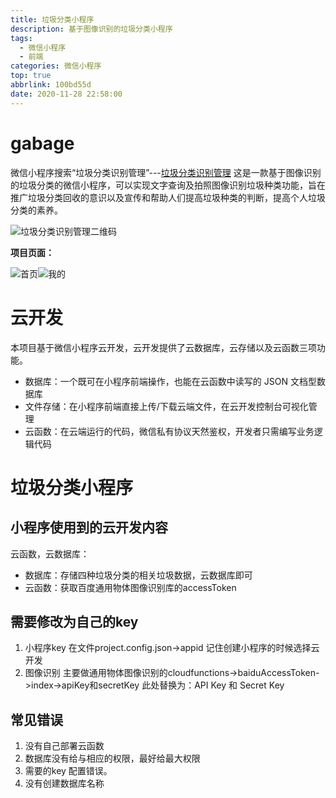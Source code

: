 ```yaml
---
title: 垃圾分类小程序
description: 基于图像识别的垃圾分类小程序
tags:
  - 微信小程序
  - 前端
categories: 微信小程序
top: true
abbrlink: 100bd55d
date: 2020-11-28 22:58:00
---
```

# gabage
微信小程序搜索“垃圾分类识别管理”---[垃圾分类识别管理](https://github.com/looles/gabage)
这是一款基于图像识别的垃圾分类的微信小程序，可以实现文字查询及拍照图像识别垃圾种类功能，旨在推广垃圾分类回收的意识以及宣传和帮助人们提高垃圾种类的判断，提高个人垃圾分类的素养。

![垃圾分类识别管理二维码](https://gitee.com/happyzm/images/raw/master/%E5%9E%83%E5%9C%BE%E5%88%86%E7%B1%BB%E8%AF%86%E5%88%AB%E7%AE%A1%E7%90%86%E4%BA%8C%E7%BB%B4%E7%A0%81.png)

**项目页面：**

![首页](https://gitee.com/happyzm/images/raw/master/%E9%A6%96%E9%A1%B5.png)![我的](https://gitee.com/happyzm/images/raw/master/%E6%88%91%E7%9A%84.png)


# 云开发

本项目基于微信小程序云开发，云开发提供了云数据库，云存储以及云函数三项功能。

- 数据库：一个既可在小程序前端操作，也能在云函数中读写的 JSON 文档型数据库
- 文件存储：在小程序前端直接上传/下载云端文件，在云开发控制台可视化管理
- 云函数：在云端运行的代码，微信私有协议天然鉴权，开发者只需编写业务逻辑代码


# 垃圾分类小程序
## 小程序使用到的云开发内容

云函数，云数据库：
- 数据库：存储四种垃圾分类的相关垃圾数据，云数据库即可
- 云函数：获取百度通用物体图像识别库的accessToken
## 需要修改为自己的key 
1. 小程序key 在文件project.config.json->appid 记住创建小程序的时候选择云开发
2. 图像识别 主要做通用物体图像识别的cloudfunctions->baiduAccessToken->index->apiKey和secretKey
此处替换为：API Key 和 Secret Key

## 常见错误
1. 没有自己部署云函数
2. 数据库没有给与相应的权限，最好给最大权限
3. 需要的key 配置错误。
4. 没有创建数据库名称
